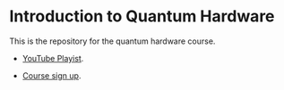 
# Introduction to Quantum Hardware
This is the repository for the quantum hardware course.

* [YouTube Playist](https://www.youtube.com/watch?v=BwEOUooH9yY&list=PL6N_Y7ao_aHtgy4NlePfUjnqF3IDi2xjr&pp=iAQB).

* [Course sign up](https://forms.gle/tV8N9JjVCjcMXNhNA).

